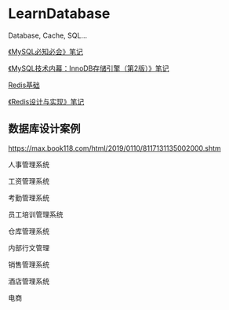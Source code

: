 # LearnDatabase
Database, Cache, SQL...

[《MySQL必知必会》笔记](MySQL/MySQL必知必会.md)

[《MySQL技术内幕：InnoDB存储引擎（第2版）》笔记](MySQL/MySQL技术内幕：InnoDB存储引擎.md)



[Redis基础](Redis/Redis.md)

[《Redis设计与实现》笔记](Redis/《Redis设计与实现》.md)







## 数据库设计案例



https://max.book118.com/html/2019/0110/8117131135002000.shtm

人事管理系统

工资管理系统

考勤管理系统

员工培训管理系统

仓库管理系统

内部行文管理

销售管理系统

酒店管理系统



电商

